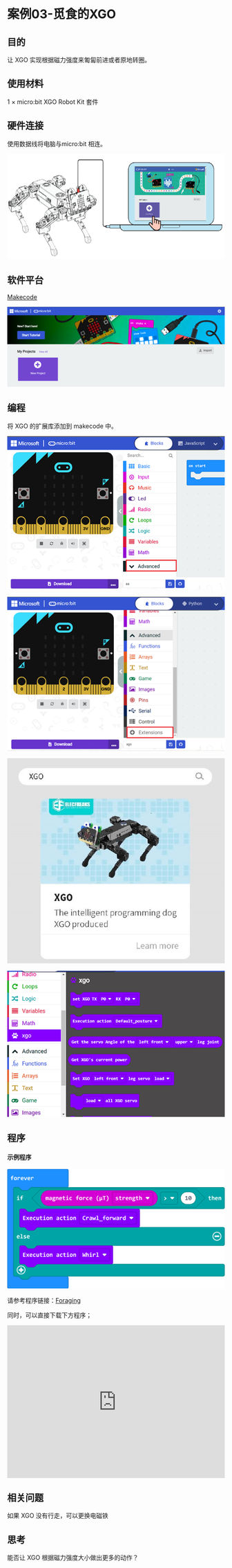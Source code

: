 # 案例03-觅食的XGO



## 目的

让 XGO 实现根据磁力强度来匍匐前进或者原地转圈。



## 使用材料

1 × micro:bit XGO Robot Kit 套件



## 硬件连接

使用数据线将电脑与micro:bit 相连。

![](./images/microbit-xgo-robot-kit-22.png)



## 软件平台

[Makecode](https://makecode.microbit.org/#)

![](./images/microbit-xgo-robot-kit-10.png)



## 编程



将 XGO 的扩展库添加到 makecode 中。

![](./images/microbit-xgo-robot-kit-11.png)

![](./images/microbit-xgo-robot-kit-12.png)

![](./images/microbit-xgo-robot-kit-13.png)

![](./images/microbit-xgo-robot-kit-14.png)



## 程序

#### 示例程序



![](./images/microbit-xgot-robot-kit-case01-out-of-the-square-03.png)



请参考程序链接：[Foraging](https://makecode.microbit.org/_HrsEd5bKE04f)

同时，可以直接下载下方程序；

<div style="position:relative;height:0;padding-bottom:70%;overflow:hidden;"><iframe style="position:absolute;top:0;left:0;width:100%;height:100%;" src="https://makecode.microbit.org/#pub:_HrsEd5bKE04f" frameborder="0" sandbox="allow-popups allow-forms allow-scripts allow-same-origin"></iframe></div> 



## 相关问题

如果 XGO 没有行走，可以更换电磁铁



## 思考

能否让 XGO 根据磁力强度大小做出更多的动作？

